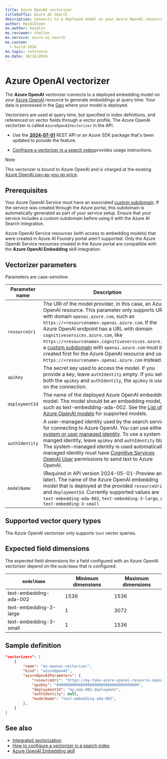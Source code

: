 ```yaml
---
title: Azure OpenAI vectorizer
titleSuffix: Azure AI Search
description: Connects to a deployed model on your Azure OpenAI resource at query time.
author: HeidiSteen
ms.author: heidist
ms.reviewer: chalton
ms.service: azure-ai-search
ms.custom:
  - build-2024
ms.topic: reference
ms.date: 10/16/2024
---
```


# Azure OpenAI vectorizer

The **Azure OpenAI** vectorizer connects to a deployed embedding model on your [Azure OpenAI](/azure/ai-services/openai/overview) resource to generate embeddings at query time. Your data is processed in the [Geo](https://azure.microsoft.com/explore/global-infrastructure/data-residency/) where your model is deployed. 

Vectorizers are used at query time, but specified in index definitions, and referenced on vector fields through a vector profile. The Azure OpenAI vectorizer is called `AzureOpenAIVectorizer` in the API. 

+ Use the [**2024-07-01**](/rest/api/searchservice/indexes/create) REST API or an Azure SDK package that's been updated to provide the feature.

+ [Configure a vectorizer in a search index](vector-search-how-to-configure-vectorizer.md)provides usage instructions.

> [!NOTE]
> This vectorizer is bound to Azure OpenAI and is charged at the existing [Azure OpenAI pay-as-you go price](https://azure.microsoft.com/pricing/details/cognitive-services/openai-service/#pricing).

## Prerequisites

Your Azure OpenAI Service must have an associated [custom subdomain](/azure/ai-services/cognitive-services-custom-subdomains). If the service was created through the Azure portal, this subdomain is automatically generated as part of your service setup. Ensure that your service includes a custom subdomain before using it with the Azure AI Search integration.

Azure OpenAI Service resources (with access to embedding models) that were created in Azure AI Foundry portal aren't supported. Only the Azure OpenAI Service resources created in the Azure portal are compatible with the **Azure OpenAI Embedding** skill integration. 

## Vectorizer parameters

Parameters are case-sensitive.

| Parameter name	 | Description |
|--------------------|-------------|
| `resourceUri` | The URI of the model provider, in this case, an Azure OpenAI resource. This parameter only supports URLs with domain `openai.azure.com`, such as `https://<resourcename>.openai.azure.com`. If the Azure OpenAI endpoint has a URL with domain `cognitiveservices.azure.com`, like `https://<resourcename>.cognitiveservices.azure.com`, a [custom subdomain](/azure/ai-services/openai/how-to/use-your-data-securely#enabled-custom-subdomain) with `openai.azure.com` must be created first for the Azure OpenAI resource and use `https://<resourcename>.openai.azure.com` instead.  |
| `apiKey`   |  The secret key used to access the model. If you provide a key, leave `authIdentity` empty. If you set both the `apiKey` and `authIdentity`, the `apiKey` is used on the connection. |
| `deploymentId`   | The name of the deployed Azure OpenAI embedding model. The model should be an embedding model, such as text-embedding-ada-002. See the [List of Azure OpenAI models](/azure/ai-services/openai/concepts/models) for supported models.|
| `authIdentity`   | A user-managed identity used by the search service for connecting to Azure OpenAI. You can use either a [system or user managed identity](search-howto-managed-identities-data-sources.md). To use a system manged identity, leave `apiKey` and `authIdentity` blank. The system-managed identity is used automatically. A managed identity must have [Cognitive Services OpenAI User](/azure/ai-services/openai/how-to/role-based-access-control#azure-openai-roles) permissions to send text to Azure OpenAI. |
| `modelName` | (Required in API version 2024-05-01-Preview and later). The name of the Azure OpenAI embedding model that is deployed at the provided `resourceUri` and `deploymentId`. Currently supported values are `text-embedding-ada-002`, `text-embedding-3-large`, and `text-embedding-3-small` |

## Supported vector query types

The Azure OpenAI vectorizer only supports `text` vector queries.

## Expected field dimensions

The expected field dimensions for a field configured with an Azure OpenAI vectorizer depend on the `modelName` that is configured.

| `modelName` | Minimum dimensions | Maximum dimensions |
|--------------------|-------------|-------------|
| text-embedding-ada-002 | 1536 | 1536 |
| text-embedding-3-large | 1 | 3072 |
| text-embedding-3-small | 1 | 1536 |

## Sample definition

```json
"vectorizers": [
    {
        "name": "my-openai-vectorizer",
        "kind": "azureOpenAI",
        "azureOpenAIParameters": {
            "resourceUri": "https://my-fake-azure-openai-resource.openai.azure.com",
            "apiKey": "0000000000000000000000000000000000000",
            "deploymentId": "my-ada-002-deployment",
            "authIdentity": null,
            "modelName": "text-embedding-ada-002",
        },
    }
]
```

## See also

+ [Integrated vectorization](vector-search-integrated-vectorization.md)
+ [How to configure a vectorizer in a search index](vector-search-how-to-configure-vectorizer.md)
+ [Azure OpenAI Embedding skill](cognitive-search-skill-azure-openai-embedding.md)
